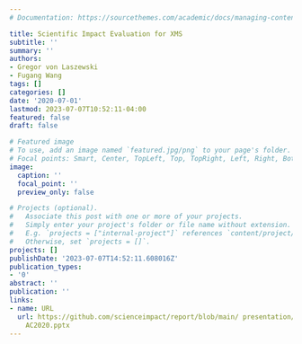 ```yaml
---
# Documentation: https://sourcethemes.com/academic/docs/managing-content/

title: Scientific Impact Evaluation for XMS
subtitle: ''
summary: ''
authors:
- Gregor von Laszewski
- Fugang Wang
tags: []
categories: []
date: '2020-07-01'
lastmod: 2023-07-07T10:52:11-04:00
featured: false
draft: false

# Featured image
# To use, add an image named `featured.jpg/png` to your page's folder.
# Focal points: Smart, Center, TopLeft, Top, TopRight, Left, Right, BottomLeft, Bottom, BottomRight.
image:
  caption: ''
  focal_point: ''
  preview_only: false

# Projects (optional).
#   Associate this post with one or more of your projects.
#   Simply enter your project's folder or file name without extension.
#   E.g. `projects = ["internal-project"]` references `content/project/deep-learning/index.md`.
#   Otherwise, set `projects = []`.
projects: []
publishDate: '2023-07-07T14:52:11.608016Z'
publication_types:
- '0'
abstract: ''
publication: ''
links:
- name: URL
  url: https://github.com/scienceimpact/report/blob/main/ presentation/XMS Sciimp
    AC2020.pptx
---
```

